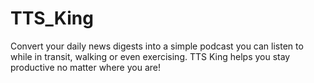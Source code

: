 # TTS_King
Convert your daily news digests into a simple podcast you can listen to while in transit, walking or even exercising. TTS King helps you stay productive no matter where you are!
